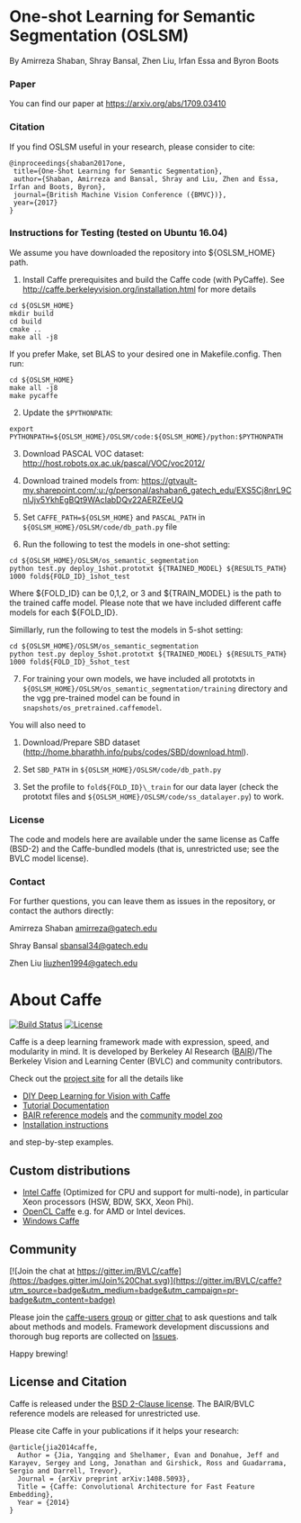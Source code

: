 
# One-shot Learning for Semantic Segmentation (OSLSM)

By Amirreza Shaban, Shray Bansal, Zhen Liu, Irfan Essa and Byron Boots

### Paper

You can find our paper at https://arxiv.org/abs/1709.03410


### Citation

If you find OSLSM useful in your research, please consider to cite:

```
@inproceedings{shaban2017one,
 title={One-Shot Learning for Semantic Segmentation},
 author={Shaban, Amirreza and Bansal, Shray and Liu, Zhen and Essa, Irfan and Boots, Byron},
 journal={British Machine Vision Conference ({BMVC})},
 year={2017}
}
 ```


### Instructions for Testing (tested on Ubuntu 16.04)
We assume you have downloaded the repository into ${OSLSM_HOME} path.

1. Install Caffe prerequisites and build the Caffe code (with PyCaffe). See http://caffe.berkeleyvision.org/installation.html for more details

```shell 
cd ${OSLSM_HOME}
mkdir build
cd build
cmake ..
make all -j8
```

If you prefer Make, set BLAS to your desired one in Makefile.config. Then run:

```shell
cd ${OSLSM_HOME}
make all -j8
make pycaffe
```

2. Update the `$PYTHONPATH`: 

```shell
export PYTHONPATH=${OSLSM_HOME}/OSLSM/code:${OSLSM_HOME}/python:$PYTHONPATH
```

3. Download PASCAL VOC dataset: http://host.robots.ox.ac.uk/pascal/VOC/voc2012/

4. Download trained models from: https://gtvault-my.sharepoint.com/:u:/g/personal/ashaban6_gatech_edu/EXS5Cj8nrL9CnIJjv5YkhEgBQt9WAcIabDQv22AERZEeUQ

5. Set `CAFFE_PATH=${OSLSM_HOME}` and `PASCAL_PATH` in `${OSLSM_HOME}/OSLSM/code/db_path.py` file

6. Run the following to test the models in one-shot setting:

```shell
cd ${OSLSM_HOME}/OSLSM/os_semantic_segmentation
python test.py deploy_1shot.prototxt ${TRAINED_MODEL} ${RESULTS_PATH} 1000 fold${FOLD_ID}_1shot_test
```

Where ${FOLD_ID} can be 0,1,2, or 3 and ${TRAIN_MODEL} is the path to the trained caffe model. Please note that we have included different caffe models for each ${FOLD_ID}.

Simillarly, run the following to test the models in 5-shot setting:

```shell
cd ${OSLSM_HOME}/OSLSM/os_semantic_segmentation
python test.py deploy_5shot.prototxt ${TRAINED_MODEL} ${RESULTS_PATH} 1000 fold${FOLD_ID}_5shot_test
```

7. For training your own models, we have included all prototxts in `${OSLSM_HOME}/OSLSM/os_semantic_segmentation/training` directory and the vgg pre-trained model can be found in `snapshots/os_pretrained.caffemodel`.

You will also need to

1) Download/Prepare SBD dataset (http://home.bharathh.info/pubs/codes/SBD/download.html).

2) Set `SBD_PATH` in `${OSLSM_HOME}/OSLSM/code/db_path.py`

3) Set the profile to `fold${FOLD_ID}\_train` for our data layer (check the prototxt files and `${OSLSM_HOME}/OSLSM/code/ss_datalayer.py`) to work.

### License

The code and models here are available under the same license as Caffe (BSD-2) and the Caffe-bundled models (that is, unrestricted use; see the BVLC model license).


### Contact

For further questions, you can leave them as issues in the repository, or contact the authors directly:

Amirreza Shaban amirreza@gatech.edu

Shray Bansal sbansal34@gatech.edu

Zhen Liu liuzhen1994@gatech.edu



# About Caffe

[![Build Status](https://travis-ci.org/BVLC/caffe.svg?branch=master)](https://travis-ci.org/BVLC/caffe)
[![License](https://img.shields.io/badge/license-BSD-blue.svg)](LICENSE)

Caffe is a deep learning framework made with expression, speed, and modularity in mind.
It is developed by Berkeley AI Research ([BAIR](http://bair.berkeley.edu))/The Berkeley Vision and Learning Center (BVLC) and community contributors.

Check out the [project site](http://caffe.berkeleyvision.org) for all the details like

- [DIY Deep Learning for Vision with Caffe](https://docs.google.com/presentation/d/1UeKXVgRvvxg9OUdh_UiC5G71UMscNPlvArsWER41PsU/edit#slide=id.p)
- [Tutorial Documentation](http://caffe.berkeleyvision.org/tutorial/)
- [BAIR reference models](http://caffe.berkeleyvision.org/model_zoo.html) and the [community model zoo](https://github.com/BVLC/caffe/wiki/Model-Zoo)
- [Installation instructions](http://caffe.berkeleyvision.org/installation.html)

and step-by-step examples.

## Custom distributions

 - [Intel Caffe](https://github.com/BVLC/caffe/tree/intel) (Optimized for CPU and support for multi-node), in particular Xeon processors (HSW, BDW, SKX, Xeon Phi).
- [OpenCL Caffe](https://github.com/BVLC/caffe/tree/opencl) e.g. for AMD or Intel devices.
- [Windows Caffe](https://github.com/BVLC/caffe/tree/windows)

## Community

[![Join the chat at https://gitter.im/BVLC/caffe](https://badges.gitter.im/Join%20Chat.svg)](https://gitter.im/BVLC/caffe?utm_source=badge&utm_medium=badge&utm_campaign=pr-badge&utm_content=badge)

Please join the [caffe-users group](https://groups.google.com/forum/#!forum/caffe-users) or [gitter chat](https://gitter.im/BVLC/caffe) to ask questions and talk about methods and models.
Framework development discussions and thorough bug reports are collected on [Issues](https://github.com/BVLC/caffe/issues).

Happy brewing!

## License and Citation

Caffe is released under the [BSD 2-Clause license](https://github.com/BVLC/caffe/blob/master/LICENSE).
The BAIR/BVLC reference models are released for unrestricted use.

Please cite Caffe in your publications if it helps your research:

    @article{jia2014caffe,
      Author = {Jia, Yangqing and Shelhamer, Evan and Donahue, Jeff and Karayev, Sergey and Long, Jonathan and Girshick, Ross and Guadarrama, Sergio and Darrell, Trevor},
      Journal = {arXiv preprint arXiv:1408.5093},
      Title = {Caffe: Convolutional Architecture for Fast Feature Embedding},
      Year = {2014}
    }
